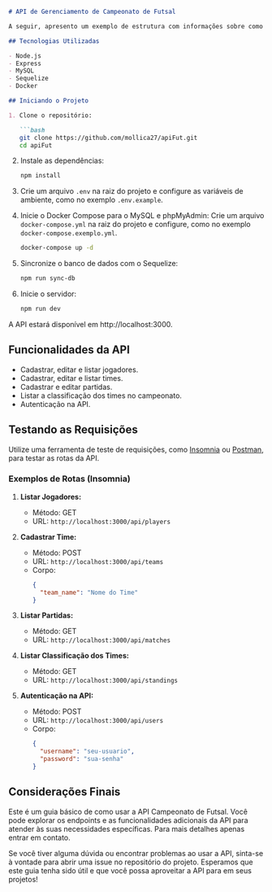

```markdown
# API de Gerenciamento de Campeonato de Futsal

A seguir, apresento um exemplo de estrutura com informações sobre como iniciar o projeto, incluindo o banco de dados no Docker Compose, tecnologias utilizadas e um resumo sobre o que a API faz. Além disso, incluí uma seção com rotas de teste para a ferramenta de teste de requisições (Insomnia, no exemplo):

## Tecnologias Utilizadas

- Node.js
- Express
- MySQL
- Sequelize
- Docker

## Iniciando o Projeto

1. Clone o repositório:

   ```bash
   git clone https://github.com/mollica27/apiFut.git
   cd apiFut
   ```

2. Instale as dependências:

   ```bash
   npm install
   ```

3. Crie um arquivo `.env` na raiz do projeto e configure as variáveis de ambiente, como no exemplo `.env.example`.

4. Inicie o Docker Compose para o MySQL e phpMyAdmin: Crie um arquivo `docker-compose.yml` na raiz do projeto e configure, como no exemplo `docker-compose.exemplo.yml`.

   ```bash
   docker-compose up -d
   ```

5. Sincronize o banco de dados com o Sequelize:

   ```bash
   npm run sync-db
   ```

6. Inicie o servidor:

   ```bash
   npm run dev
   ```

A API estará disponível em http://localhost:3000.

## Funcionalidades da API

- Cadastrar, editar e listar jogadores.
- Cadastrar, editar e listar times.
- Cadastrar e editar partidas.
- Listar a classificação dos times no campeonato.
- Autenticação na API.

## Testando as Requisições

Utilize uma ferramenta de teste de requisições, como [Insomnia](https://insomnia.rest/) ou [Postman](https://www.postman.com/), para testar as rotas da API.

### Exemplos de Rotas (Insomnia)

1. **Listar Jogadores:**

   - Método: GET
   - URL: `http://localhost:3000/api/players`

2. **Cadastrar Time:**

   - Método: POST
   - URL: `http://localhost:3000/api/teams`
   - Corpo:
     ```json
     {
       "team_name": "Nome do Time"
     }
     ```

3. **Listar Partidas:**

   - Método: GET
   - URL: `http://localhost:3000/api/matches`

4. **Listar Classificação dos Times:**

   - Método: GET
   - URL: `http://localhost:3000/api/standings`

5. **Autenticação na API:**

   - Método: POST
   - URL: `http://localhost:3000/api/users`
   - Corpo:
     ```json
     {
       "username": "seu-usuario",
       "password": "sua-senha"
     }
     ```
## Considerações Finais
Este é um guia básico de como usar a API Campeonato de Futsal. Você pode explorar os endpoints e as funcionalidades adicionais da API para atender às suas necessidades específicas. Para mais detalhes apenas entrar em contato.

Se você tiver alguma dúvida ou encontrar problemas ao usar a API, sinta-se à vontade para abrir uma issue no repositório do projeto. Esperamos que este guia tenha sido útil e que você possa aproveitar a API para em seus projetos!